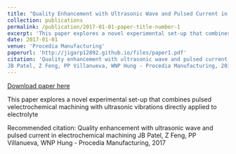 ```yaml
---
title: "Quality Enhancement with Ultrasonic Wave and Pulsed Current in Electrochemical Machining"
collection: publications
permalink: /publication/2017-01-01-paper-title-number-1
excerpt: 'This paper explores a novel experimental set-up that combines pulsed electrochemical machining with ultrasonic vibrations directly applied to electrolyte'
date: 2017-01-01
venue: 'Procedia Manufacturing'
paperurl: 'http://jigarp12892.github.io/files/paper1.pdf'
citation: 'Quality enhancement with ultrasonic wave and pulsed current in electrochemical machining
JB Patel, Z Feng, PP Villanueva, WNP Hung - Procedia Manufacturing, 2017'
---
```


<a href='http://jigarp12892.github.io/files/paper1.pdf'>Download paper here</a>

This paper explores a novel experimental set-up that combines pulsed velectrochemical machining with ultrasonic vibrations directly applied to electrolyte

Recommended citation: Quality enhancement with ultrasonic wave and pulsed current in electrochemical machining
JB Patel, Z Feng, PP Villanueva, WNP Hung - Procedia Manufacturing, 2017